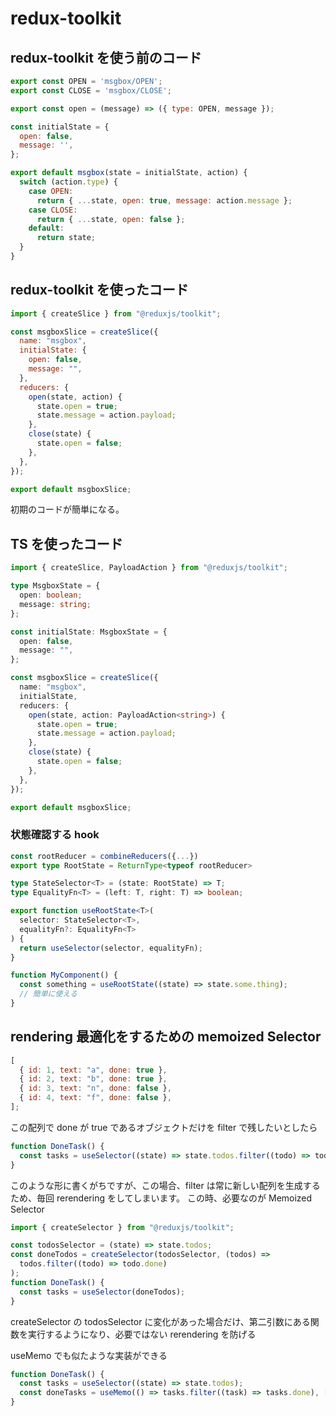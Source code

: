 # redux-toolkit

## redux-toolkit を使う前のコード

```js
export const OPEN = 'msgbox/OPEN';
export const CLOSE = 'msgbox/CLOSE';

export const open = (message) => ({ type: OPEN, message });

const initialState = {
  open: false,
  message: '',
};

export default msgbox(state = initialState, action) {
  switch (action.type) {
	case OPEN:
      return { ...state, open: true, message: action.message };
    case CLOSE:
      return { ...state, open: false };
    default:
      return state;
  }
}
```

## redux-toolkit を使ったコード

```js
import { createSlice } from "@reduxjs/toolkit";

const msgboxSlice = createSlice({
  name: "msgbox",
  initialState: {
    open: false,
    message: "",
  },
  reducers: {
    open(state, action) {
      state.open = true;
      state.message = action.payload;
    },
    close(state) {
      state.open = false;
    },
  },
});

export default msgboxSlice;
```

初期のコードが簡単になる。

## TS を使ったコード

```ts
import { createSlice, PayloadAction } from "@reduxjs/toolkit";

type MsgboxState = {
  open: boolean;
  message: string;
};

const initialState: MsgboxState = {
  open: false,
  message: "",
};

const msgboxSlice = createSlice({
  name: "msgbox",
  initialState,
  reducers: {
    open(state, action: PayloadAction<string>) {
      state.open = true;
      state.message = action.payload;
    },
    close(state) {
      state.open = false;
    },
  },
});

export default msgboxSlice;
```

### 状態確認する hook

```ts
const rootReducer = combineReducers({...})
export type RootState = ReturnType<typeof rootReducer>
```

```ts
type StateSelector<T> = (state: RootState) => T;
type EqualityFn<T> = (left: T, right: T) => boolean;

export function useRootState<T>(
  selector: StateSelector<T>,
  equalityFn?: EqualityFn<T>
) {
  return useSelector(selector, equalityFn);
}

function MyComponent() {
  const something = useRootState((state) => state.some.thing);
  // 簡単に使える
}
```

## rendering 最適化をするための memoized Selector

```js
[
  { id: 1, text: "a", done: true },
  { id: 2, text: "b", done: true },
  { id: 3, text: "n", done: false },
  { id: 4, text: "f", done: false },
];
```

この配列で done が true であるオブジェクトだけを filter で残したいとしたら

```js
function DoneTask() {
  const tasks = useSelector((state) => state.todos.filter((todo) => todo.done));
}
```

このような形に書くがちですが、この場合、filter は常に新しい配列を生成するため、毎回 rerendering をしてしまいます。
この時、必要なのが Memoized Selector

```js
import { createSelector } from "@reduxjs/toolkit";

const todosSelector = (state) => state.todos;
const doneTodos = createSelector(todosSelector, (todos) =>
  todos.filter((todo) => todo.done)
);
function DoneTask() {
  const tasks = useSelector(doneTodos);
}
```

createSelector の todosSelector に変化があった場合だけ、第二引数にある関数を実行するようになり、必要ではない rerendering を防げる

useMemo でも似たような実装ができる

```js
function DoneTask() {
  const tasks = useSelector((state) => state.todos);
  const doneTasks = useMemo(() => tasks.filter((task) => tasks.done), [tasks]);
}
```
